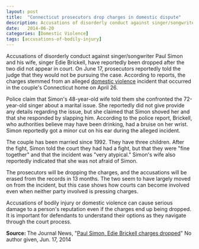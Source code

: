 ```yaml
---
layout: post
title:  "Connecticut prosecutors drop charges in domestic dispute"
description: Accusations of disorderly conduct against singer/songwriter Paul Simon and his wife, singer Edie Brickell, have reportedly been dropped after the two did not appear in court. On June 17, prosecutors reportedly told the judge that they would not be pursuing the case. According to reports, the charges stemmed from an alleged domestic violence incident that occurred in the couple's Connecticut home on April 26.
date:   2014-06-20
categories: [Domestic Violence] 
tags: [accusations-of-bodily-injury]
---
```


<p>Accusations of disorderly conduct against singer/songwriter Paul Simon and his wife, singer Edie Brickell, have reportedly been dropped after the two did not appear in court. On June 17, prosecutors reportedly told the judge that they would not be pursuing the case. According to reports, the charges stemmed from an alleged <a href="/Domestic-Violence/Domestic-Violence.html">domestic violence</a> incident that occurred in the couple's Connecticut home on April 26.</p><p>Police claim that Simon's 48-year-old wife told them she confronted the 72-year-old singer about a marital issue. She reportedly did not give provide any details regarding the issue, but she claimed that Simon shoved her and that she responded by slapping him. According to the police report, Brickell, who authorities believe may have been drinking, had a bruise on her wrist. Simon reportedly got a minor cut on his ear during the alleged incident.</p> <p>The couple has been married since 1992. They have three children. After the fight, Simon told the court they had had a fight, but that they were "fine together" and that the incident was "very atypical." Simon's wife also reportedly indicated that she was not afraid of Simon.</p><p>The prosecutors will be dropping the charges, and the accusations will be erased from the records in 13 months. The two seem to have largely moved on from the incident, but this case shows how courts can become involved even when neither party involved is pressing charges.</p><p>Accusations of bodily injury or domestic violence can cause serious damage to a person's reputation even if the charges end up being dropped. It is important for defendants to understand their options as they navigate through the court process.</p><p> <b>Source:&nbsp;</b>The Journal News, "<a href="http://www.lohud.com/story/news/crime/2014/06/17/paul-simon-edie-brickell-court/10655301/" target="_blank">Paul Simon, Edie Brickell charges dropped</a>" No author given, Jun. 17, 2014 </p>